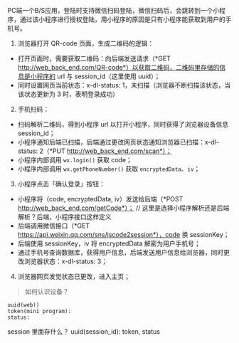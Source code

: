 PC端一个B/S应用，登陆时支持微信扫码登陆，微信扫码后，会跳转到一个小程序，通过该小程序进行授权登陆，用小程序的原因是只有小程序能获取到用户的手机号。


1. 浏览器打开 QR-code 页面，生成二维码的逻辑：
  - 打开页面时，需要获取二维码：向后端发送请求（*GET http://web_back_end.com/QR-code*）以获取二维码，二维码里存储的信息是小程序的 url 与 session_id（这里使用 uuid）；
  - 同时设置网页当前状态：x-dl-status: 1，未扫描（浏览器不断扫描该状态，当该状态更新为 3 时，表明登录成功）
2. 手机扫码：
  - 扫码解析二维码，得到小程序 url 以打开小程序，同时获得了浏览器设备信息 session_id；
  - 小程序通知后端已扫描，后端通过更改网页状态通知浏览器已扫描：x-dl-status: 2（*PUT http://web_back_end.com/scan*）；
  - 小程序内部调用 `wx.login()` 获取 code；
  - 小程序内部调用 `wx.getPhoneNumber()` 获取 `encryptedData`、`iv`；
3. 小程序点击「确认登录」按钮：
  - 小程序将（code, encryptedData, iv）发送给后端（*POST http://web_back_end.com/getCode*）；  // 这里是选择小程序解析还是后端解析？后端，小程序接口这样定义
  - 后端调用微信接口（*GET https://api.weixin.qq.com/sns/jscode2session*），code 换 sessionKey；
  - 后端使用 sessionKey，iv 将 encryptedData 解密为用户手机号；
  - 通过手机号查询数据库，获得用户信息，后端发送用户信息给浏览器，同时更改浏览器状态：x-dl-status: 3；
4. 浏览器网页发觉状态已更改，进入主页；


<!--
也可使用 token 方式代替 x-dl-status
-->


> 如何认识设备？

```
uuid(web))
token(mini program):
status:
```

session 里面存什么？
uuid(session_id): token, status
